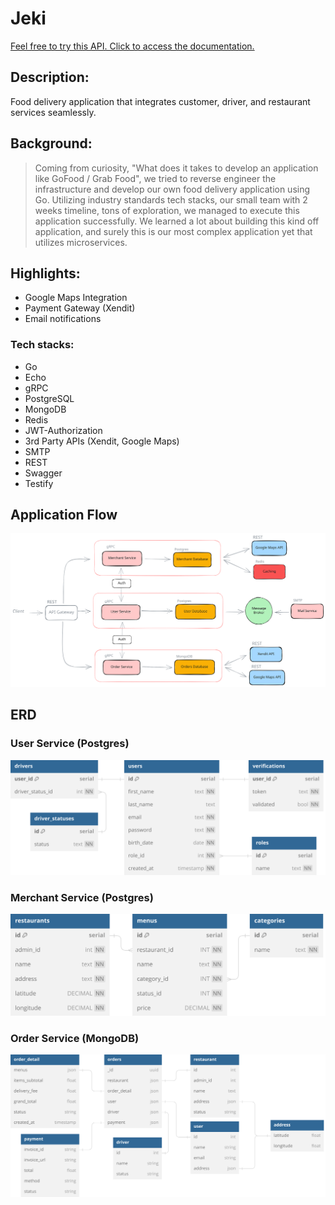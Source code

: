 # Jeki

[Feel free to try this API. Click to access the documentation.](https://jeki-x72poumuyq-et.a.run.app)

## Description: 

Food delivery application that integrates customer, driver, and restaurant services seamlessly.

## Background:

> Coming from curiosity, "What does it takes to develop an application like GoFood / Grab Food", we tried to reverse engineer the infrastructure and develop our own food delivery application using Go. Utilizing industry standards tech stacks, our small team with 2 weeks timeline, tons of exploration, we managed to execute this application successfully. We learned a lot about building this kind off application, and surely this is our most complex application yet that utilizes microservices.

## Highlights:

* Google Maps Integration
* Payment Gateway (Xendit)
* Email notifications

### Tech stacks:

* Go
* Echo
* gRPC
* PostgreSQL
* MongoDB
* Redis
* JWT-Authorization
* 3rd Party APIs (Xendit, Google Maps)
* SMTP
* REST
* Swagger
* Testify

## Application Flow

![Final Flow](./misc/flow.svg)

## ERD

### User Service (Postgres)

![User service ERD](./misc/user_erd.svg)

### Merchant Service (Postgres)

![ERD](./misc/merchant_erd.svg)

### Order Service (MongoDB)

![ERD](./misc/order_erd.svg)

